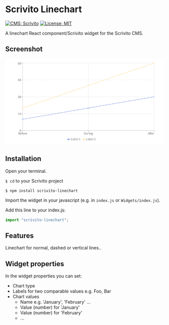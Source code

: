# Scrivito Linechart
[![CMS: Scrivito](https://img.shields.io/badge/CMS-Scrivito-brightgreen.svg)](https://scrivito.com) [![License: MIT](https://img.shields.io/badge/License-MIT-blue.svg)](https://opensource.org/licenses/MIT)

A linechart React component/Scrivito widget for the Scrivito CMS.

## Screenshot

![Screenshot](https://raw.githubusercontent.com/mdwp/scrivito-linechart/master/linechart-screenshot.png)

## Installation

Open your terminal.

`$ cd` to your Scrivito project

```shell
$ npm install scrivito-linechart
```

Import the widget in your javascript (e.g. in `index.js` or `Widgets/index.js`).

Add this line to your index.js:

```js
import "scrivito-linechart";
```

## Features

Linechart for normal, dashed or vertical lines..

## Widget properties

In the widget properties you can set:

- Chart type
- Labels for two comparable values e.g. Foo, Bar
- Chart values
  - Name e.g. 'January', 'February' ...
  - Value (number) for 'January'
  - Value (number) for 'February'
  - ...